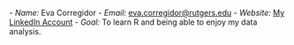 *- Name:* Eva Corregidor
*- Email:* eva.corregidor@rutgers.edu
*- Website:* [My LinkedIn Account](www.linkedin.com/in/emcorregidor)
*- Goal:* To learn R and being able to enjoy my data analysis.